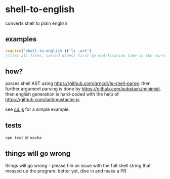 # shell-to-english
converts shell to plain english

## examples
```javascript
require('shell-to-english')('ls -art')
//list all files, sorted oldest first by modification time in the current directory
```

## how?
parses shell AST using https://github.com/grncdr/js-shell-parse. then further argument parsing is done by https://github.com/substack/minimist. 
then english generation is hard-coded with the help of https://github.com/janl/mustache.js.

see [cd.js](https://github.com/tennysonholloway/shell-to-english/blob/master/programs/cd.js) for a simple example.

## tests
`npm test` or `mocha`

## things will go wrong
things will go wrong - please file an issue with the full shell string that messed up the program. better yet, dive in and make a PR
